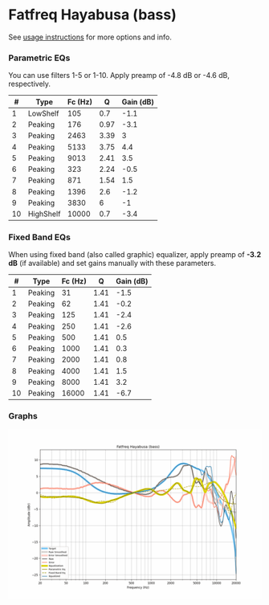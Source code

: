 # Fatfreq Hayabusa (bass)
See [usage instructions](https://github.com/jaakkopasanen/AutoEq#usage) for more options and info.

### Parametric EQs
You can use filters 1-5 or 1-10. Apply preamp of -4.8 dB or -4.6 dB, respectively.

|   # | Type      |   Fc (Hz) |    Q |   Gain (dB) |
|-----|-----------|-----------|------|-------------|
|   1 | LowShelf  |       105 | 0.7  |        -1.1 |
|   2 | Peaking   |       176 | 0.97 |        -3.1 |
|   3 | Peaking   |      2463 | 3.39 |         3   |
|   4 | Peaking   |      5133 | 3.75 |         4.4 |
|   5 | Peaking   |      9013 | 2.41 |         3.5 |
|   6 | Peaking   |       323 | 2.24 |        -0.5 |
|   7 | Peaking   |       871 | 1.54 |         1.5 |
|   8 | Peaking   |      1396 | 2.6  |        -1.2 |
|   9 | Peaking   |      3830 | 6    |        -1   |
|  10 | HighShelf |     10000 | 0.7  |        -3.4 |

### Fixed Band EQs
When using fixed band (also called graphic) equalizer, apply preamp of **-3.2 dB** (if available) and set gains manually with these parameters.

|   # | Type    |   Fc (Hz) |    Q |   Gain (dB) |
|-----|---------|-----------|------|-------------|
|   1 | Peaking |        31 | 1.41 |        -1.5 |
|   2 | Peaking |        62 | 1.41 |        -0.2 |
|   3 | Peaking |       125 | 1.41 |        -2.4 |
|   4 | Peaking |       250 | 1.41 |        -2.6 |
|   5 | Peaking |       500 | 1.41 |         0.5 |
|   6 | Peaking |      1000 | 1.41 |         0.3 |
|   7 | Peaking |      2000 | 1.41 |         0.8 |
|   8 | Peaking |      4000 | 1.41 |         1.5 |
|   9 | Peaking |      8000 | 1.41 |         3.2 |
|  10 | Peaking |     16000 | 1.41 |        -6.7 |

### Graphs
![](./Fatfreq%20Hayabusa%20(bass).png)
